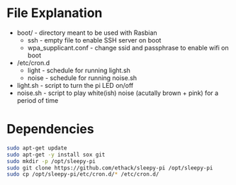 
# File Explanation

* boot/ - directory meant to be used with Rasbian
	* ssh - empty file to enable SSH server on boot
	* wpa_supplicant.conf - change ssid and passphrase to enable wifi on boot
* /etc/cron.d
	* light - schedule for running light.sh
	* noise - schedule for running noise.sh
* light.sh - script to turn the pi LED on/off
* noise.sh - script to play white(ish) noise (acutally brown + pink) for a period of time

# Dependencies

```bash
sudo apt-get update
sudo apt-get -y install sox git
sudo mkdir -p /opt/sleepy-pi
sudo git clone https://github.com/ethack/sleepy-pi /opt/sleepy-pi
sudo cp /opt/sleepy-pi/etc/cron.d/* /etc/cron.d/
```
